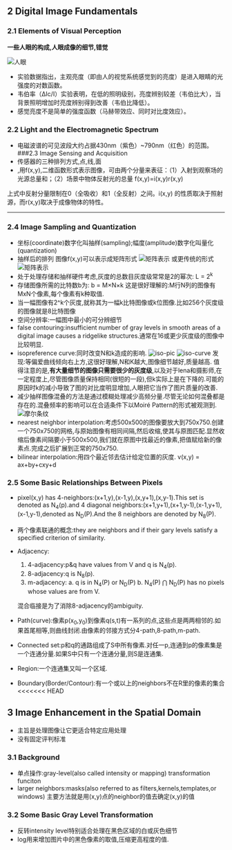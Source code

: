 ## 2  Digital Image Fundamentals
### 2.1  Elements of Visual Perception
**一些人眼的构成,人眼成像的细节,错觉**

![人眼](/Users/chika/Desktop/notes/人眼.png)
* 实验数据指出，主观亮度（即由人的视觉系统感觉到的亮度）是进入眼睛的光强度的对数函数。
* 韦伯率（ΔIc/I）实验表明，在低的照明级别，亮度辨别较差（韦伯比大），当背景照明增加时亮度辨别得到改善（韦伯比降低）。
* 感觉亮度不是简单的强度函数（马赫带效应、同时对比度效应）。
### 2.2  Light and the Electromagnetic Spectrum
* 电磁波谱的可见波段大约占据430nm（紫色）~790nm（红色）的范围。
###2.3  Image Sensing and Acquisition
* 传感器的三种排列方式,点,线,面
* ,用f(x,y),二维函数形式表示图像，可由两个分量来表征：（1）入射到观察场的光源总量和；（2）场景中物体反射光的总量 
			f(x,y)=i(x,y)r(x,y)

上式中反射分量限制在0（全吸收）和1（全反射）之间。i(x,y)
的性质取决于照射源，而r(x,y)取决于成像物体的特性。
***
### 2.4  Image Sampling and Quantization
* 坐标(coordinate)数字化叫抽样(sampling);幅度(amplitude)数字化叫量化(quantization)
* 抽样后的排列
图像f(x,y)可以表示成矩阵形式
![矩阵表示](/Users/chika/Desktop/notes/图像的矩阵表示1.png)
或更传统的形式
![矩阵表示](/Users/chika/Desktop/notes/图像的矩阵表示2.png)
* 处于处理存储和抽样硬件考虑,灰度的总数目灰度级常常是2的幂次:
				L = 2<sup>k</sup>
* 存储图像所需的比特数b为:
				b = M&times;N&times;k
这是很好理解的:M行N列的图像有MxN个像素,每个像素有k种取值.
* 当一幅图像有2^k个灰度,就称其为一幅k比特图像或k位图像.比如256个灰度级的图像就是8比特图像
* 空间分辨率:一幅图中最小的可分辨细节
* false contouring:insufficient number of gray levels in smooth areas of a digital image causes a ridgelike structures.通常在16或更少灰度级的图像中比较明显.
* isopreference curve:同时改变N和k造成的影响.
![iso-pic](/Users/chika/Desktop/notes/iso-pic.png)
![iso-curve](/Users/chika/Desktop/notes/iso-curve.png)
发现:等偏爱曲线倾向右上方,这很好理解,N和K越大,图像细节越好,质量越高.
值得注意的是,**有大量细节的图像只需要很少的灰度级**,以及对于lena和摄影师,在一定程度上,尽管图像质量保持相同(很短的一段),但k实际上是在下降的.可能的原因时k的减小导致了图的对比度明显增加,人眼把它当作了图片质量的改善.
* 减少抽样图像混叠的方法是通过模糊处理减少高频分量.尽管无论如何混叠都是存在的.混叠频率的影响可以在合适条件下以Moiré Pattern的形式被观测到.
![摩尔条纹](/Users/chika/Desktop/notes/moire_pattern.png)
* nearest neighbor interpolation:考虑500x500的图像要放大到750x750.创建一个750x750的网格,与原始图像有相同间隔,然后收缩,使其与原图匹配.显然收缩后像素间隔要小于500x500,我们就在原图中找最近的像素,把值赋给新的像素点.完成之后扩展到正常的750x750.
* bilinear interpolation:用四个最近邻去估计给定位置的灰度.
				v(x,y) = ax+by+cxy+d
### 2.5 Some Basic Relationships Between Pixels
* pixel(x,y) has 4-neighbors:(x+1,y),(x-1,y),(x,y+1),(x,y-1).This set is denoted as N<sub>4</sub>(p).and 4 diagonal neighbors:(x+1,y+1),(x+1,y-1),(x-1,y+1),(x-1,y-1),denoted as N<sub>D</sub>(P).And the 8 neighbors are denoted by N<sub>8</sub>(P).

* 两个像素联通的概念:they are neighbors and if their gary levels satisfy a specified criterion of similarity.

* Adjacency:

  1. 4-adjacency:p&q have values from V and q is N<sub>4</sub>(p).
  2. 8-adjacency:q is N<sub>8</sub>(p).
  3. m-adjacency: a. q is in N<sub>4</sub>(P) or N<sub>D</sub>(P)  b. N<sub>4</sub>(P) $\bigcap$ N<sub>D</sub>(P) has no pixels whose values are from V.

  混合临接是为了消除8-adjacency的ambiguity.

* Path(curve):像素p(x<sub>0</sub>,y<sub>0</sub>)到像素q(s,t)有一系列的点,这些点是两两相邻的.如果首尾相等,则曲线封闭.由像素的邻接方式分4-path,8-path,m-path.
* Connected set:p和q的通路组成了S中所有像素.对任一p,连通到p的像素集是一个连通分量.如果S中只有一个连通分量,则S是连通集.
* Region:一个连通集又叫一个区域.
* Boundary(Border/Contour):有一个或以上的neighbors不在R里的像素的集合
<<<<<<< HEAD

## 3  Image Enhancement in the Spatial Domain
* 主旨是处理图像让它更适合特定应用处理
* 没有固定评判标准
### 3.1 Background
* 单点操作:gray-level(also called intensity or mapping) transformation funciton
* larger neighbors:masks(also referred to as filters,kernels,templates,or windows) 主要方法就是用(x,y)点的neighbor的值去确定(x,y)的值
### 3.2 Some Basic Gray Level Transformation
* 反转intensity level特别适合处理在黑色区域的白或灰色细节
* log用来增加图片中的黑色像素的取值,压缩更高程度的值.